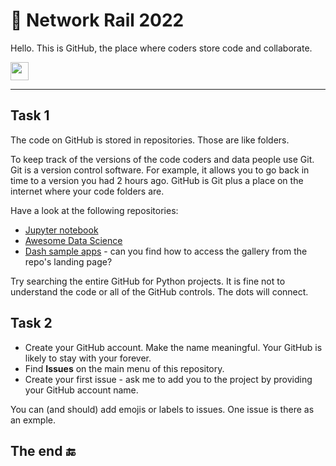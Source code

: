 # 🚂 Network Rail 2022

Hello. This is GitHub, the place where coders store code and collaborate.

<img src="https://github.com/TheDudeThatCode/TheDudeThatCode/blob/master/Assets/Hi.gif" width="29px">

---

## Task 1

The code on GitHub is stored in repositories. Those are like folders.

To keep track of the versions of the code coders and data people use Git. Git is a version control software. For example, it allows you to go back in time to a version you had 2 hours ago. GitHub is Git plus a place on the internet where your code folders are.

Have a look at the following repositories:

- [Jupyter notebook](https://github.com/jupyter/notebook)
- [Awesome Data Science](https://github.com/academic/awesome-datascience)
- [Dash sample apps](https://github.com/plotly/dash-sample-apps) - can you find how to access the gallery from the repo's landing page?

Try searching the entire GitHub for Python projects. It is fine not to understand the code or all of the GitHub controls. The dots will connect.

## Task 2

- Create your GitHub account. Make the name meaningful. Your GitHub is likely to stay with your forever.
- Find **Issues** on the main menu of this repository.
- Create your first issue - ask me to add you to the project by providing your GitHub account name. 

You can (and should) add emojis or labels to issues. One issue is there as an exmple.

## The end 🔚
